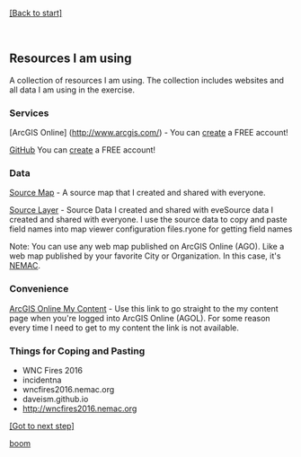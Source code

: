 [[Back to start]](github.md)

&nbsp;

## Resources I am using

A collection of resources I am using. The collection includes websites and all data I am using in the exercise.

### Services
[ArcGIS Online] (http://www.arcgis.com/) - 
You can [create](https://www.arcgis.com/home/signin.html) a FREE account!

[GitHub](https://github.com/)
You can [create](https://github.com/join) a FREE account!


### Data

 [Source Map](http://www.arcgis.com/home/webmap/viewer.html?webmap=7a1f7ebd8d7f429b94335e8890561c4d) - A source map that I created and shared with everyone.

 
[Source Layer](http://services1.arcgis.com/PwLrOgCfU0cYShcG/arcgis/rest/services/wnc_fires_2016/FeatureServer/1) - Source Data I created and shared with eveSource data I created and shared with everyone.  I use the source data to copy and paste field names into map viewer configuration files.ryone for getting field names

Note: You can use any web map published on ArcGIS Online (AGO).   Like a web map published by your favorite City or Organization.  In this case, it's [NEMAC](https://nemac.unca.edu/).

### Convenience
[ArcGIS Online My Content](http://www.arcgis.com/home/content.html) - Use this link to go straight to the my content page when you're logged into ArcGIS Online (AGOL).  For some reason every time I need to get to my content the link is not available.

### Things for Coping and Pasting
- WNC Fires 2016
- incidentna
- wncfires2016.nemac.org
- daveism.github.io
- http://wncfires2016.nemac.org

[[Got to next step]](GitHub_step1.md)

[boom](boom.md)
